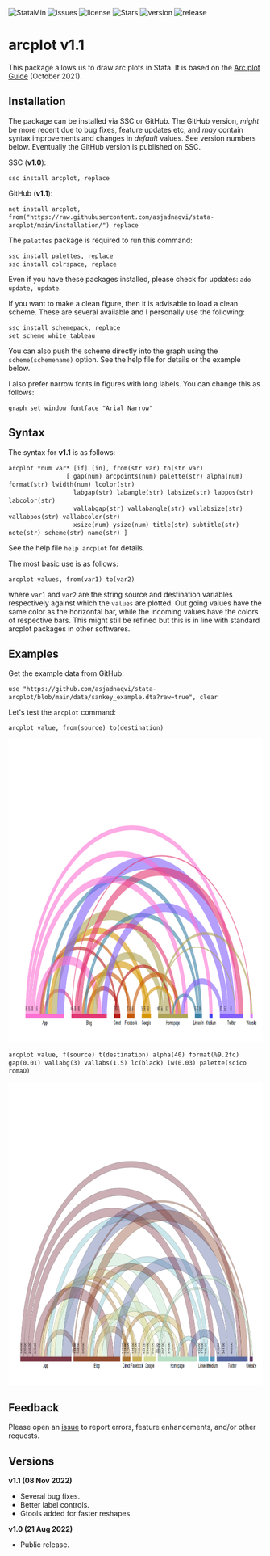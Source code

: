 
![StataMin](https://img.shields.io/badge/stata-2015-blue) ![issues](https://img.shields.io/github/issues/asjadnaqvi/stata-arcplot) ![license](https://img.shields.io/github/license/asjadnaqvi/stata-arcplot) ![Stars](https://img.shields.io/github/stars/asjadnaqvi/stata-arcplot) ![version](https://img.shields.io/github/v/release/asjadnaqvi/stata-arcplot) ![release](https://img.shields.io/github/release-date/asjadnaqvi/stata-arcplot)

# arcplot v1.1

This package allows us to draw arc plots in Stata. It is based on the [Arc plot Guide](https://medium.com/the-stata-guide/stata-graphs-arc-plots-eb87015510e6) (October 2021).


## Installation

The package can be installed via SSC or GitHub. The GitHub version, *might* be more recent due to bug fixes, feature updates etc, and *may* contain syntax improvements and changes in *default* values. See version numbers below. Eventually the GitHub version is published on SSC.

SSC (**v1.0**):

```
ssc install arcplot, replace
```

GitHub (**v1.1**):

```
net install arcplot, from("https://raw.githubusercontent.com/asjadnaqvi/stata-arcplot/main/installation/") replace
```



The `palettes` package is required to run this command:

```
ssc install palettes, replace
ssc install colrspace, replace
```

Even if you have these packages installed, please check for updates: `ado update, update`.

If you want to make a clean figure, then it is advisable to load a clean scheme. These are several available and I personally use the following:

```
ssc install schemepack, replace
set scheme white_tableau  
```

You can also push the scheme directly into the graph using the `scheme(schemename)` option. See the help file for details or the example below.

I also prefer narrow fonts in figures with long labels. You can change this as follows:

```
graph set window fontface "Arial Narrow"
```


## Syntax

The syntax for **v1.1** is as follows:

```
arcplot *num var* [if] [in], from(str var) to(str var) 
                [ gap(num) arcpoints(num) palette(str) alpha(num) format(str) lwidth(num) lcolor(str) 
				  labgap(str) labangle(str) labsize(str) labpos(str) labcolor(str)
				  vallabgap(str) vallabangle(str) vallabsize(str) vallabpos(str) vallabcolor(str)
                  xsize(num) ysize(num) title(str) subtitle(str) note(str) scheme(str) name(str) ]	
```

See the help file `help arcplot` for details.

The most basic use is as follows:

```
arcplot values, from(var1) to(var2)
```

where `var1` and `var2` are the string source and destination variables respectively against which the `values` are plotted. Out going values have the same color as the horizontal bar, while the incoming values have the colors of respective bars. This might still be refined but this is in line with standard arcplot packages in other softwares.



## Examples

Get the example data from GitHub:

```
use "https://github.com/asjadnaqvi/stata-arcplot/blob/main/data/sankey_example.dta?raw=true", clear
```

Let's test the `arcplot` command:

```
arcplot value, from(source) to(destination)
```

<img src="/figures/arcplot1.png" height="600">


```
arcplot value, f(source) t(destination) alpha(40) format(%9.2fc) gap(0.01) vallabg(3) vallabs(1.5) lc(black) lw(0.03) palette(scico romaO)
```

<img src="/figures/arcplot2.png" height="600">


## Feedback

Please open an [issue](https://github.com/asjadnaqvi/stata-arcplot/issues) to report errors, feature enhancements, and/or other requests. 


## Versions


**v1.1 (08 Nov 2022)**
- Several bug fixes.
- Better label controls.
- Gtools added for faster reshapes.


**v1.0 (21 Aug 2022)**
- Public release.







